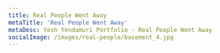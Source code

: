 ```yaml
---
title: Real People Went Away
metaTitle: 'Real People Went Away'
metaDesc: Yesh Yendamuri Portfolio - Real People Went Away
socialImage: /images/real-people/basement_4.jpg
---
```

